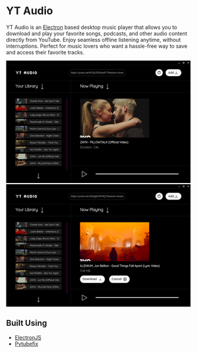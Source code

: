 # YT Audio

YT Audio is an  [Electron](https://www.electronjs.org/) based desktop music player that allows you to download and play your favorite songs, podcasts, and other audio content directly from YouTube. Enjoy seamless offline listening anytime, without interruptions. Perfect for music lovers who want a hassle-free way to save and access their favorite tracks.

<div display="flex">
  <img src="https://github.com/shobhit747/yt_audio/blob/main/pictures/yt_audio_2.png" width="500px">
  <img src="https://github.com/shobhit747/yt_audio/blob/main/pictures/yt_audio_3.png" width="500px">
</div>


## Built Using
- [ElectronJS](https://www.electronjs.org/)
- [Pytubefix](https://github.com/JuanBindez/pytubefix)

